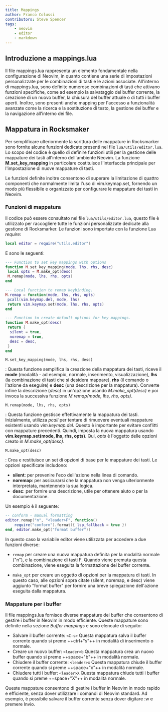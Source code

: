 ```yaml
---
title: Mappings
author: Franco Colussi
contributors: Steve Spencer
tags:
    - neovim
    - editor
    - markdown
---
```

<!--vale off-->
## Introduzione a mappings.lua

Il file mappings.lua rappresenta un elemento fondamentale nella configurazione di Neovim, in quanto contiene una serie di impostazioni personalizzate per le combinazioni di tasti e le azioni associate. All'interno di mappings.lua, sono definite numerose combinazioni di tasti che attivano funzioni specifiche, come ad esempio la salvataggio del buffer corrente, la creazione di un nuovo buffer, la chiusura del buffer attuale o di tutti i buffer aperti. Inoltre, sono presenti anche mapping per l'accesso a funzionalità avanzate come la ricerca e la sostituzione di testo, la gestione dei buffer e la navigazione all'interno dei file.

## Mappatura in Rocksmaker

Per semplificare ulteriormente la scrittura delle mappature in Rocksmarker sono fornite alcune funzioni dedicate presenti nel file `lua/utils/editor.lua`. Lo scopo del codice è quello di definire funzioni utili per la gestione delle mappature dei tasti all'interno dell'ambiente Neovim. La funzione **M.set_key_mapping** in particolare costituisce l'interfaccia principale per l'impostazione di nuove mappature di tasti.

Le funzioni definite inoltre consentono di superare la limitazione di quattro componenti che normalmente limita l'uso di vim.keymap.set, fornendo un modo più flessibile e organizzato per configurare le mappature dei tasti in Neovim.

### Funzioni di mappatura

Il codice può essere consultato nel file `lua/utils/editor.lua`, questo file è utilizzato per raccogliere tutte le funzioni personalizzate dedicate alla gestione di Rocksmarker. Le funzioni sono importate con la funzione Lua *require*:

```lua
local editor = require("utils.editor")
```

E sono le seguenti:

```lua
--- Function to set key mappings with options
function M.set_key_mapping(mode, lhs, rhs, desc)
 local opts = M.make_opt(desc)
 M.remap(mode, lhs, rhs, opts)
end

--- Local function to remap keybinding.
M.remap = function(mode, lhs, rhs, opts)
 pcall(vim.keymap.del, mode, lhs)
 return vim.keymap.set(mode, lhs, rhs, opts)
end

--- Function to create default options for key mappings.
function M.make_opt(desc)
 return {
  silent = true,
  noremap = true,
  desc = desc,
 }
end
```

`M.set_key_mapping(mode, lhs, rhs, desc)`

:    Questa funzione semplifica la creazione della mappatura dei tasti, riceve il **mode** (modalità - ad esempio, normale, inserimento, visualizzazione), **lhs** (la combinazione di tasti che si desidera mappare), **rhs** (il comando o l'azione da eseguire) e **desc** (una descrizione per la mappatura). Converte infine la descrizione (*desc)* in un'opzione usando *M.make_opt(desc)* e poi invoca la successiva funzione *M.remap(mode, lhs, rhs, opts)*.

`M.remap(mode, lhs, rhs, opts)`

:    Questa funzione gestisce effettivamente la mappatura dei tasti. Inizialmente, utilizza *pcall* per tentare di rimuovere eventuali mappature esistenti usando *vim.keymap.del*. Questo è importante per evitare conflitti con mappature precedenti. Quindi, imposta la nuova mappatura usando **vim.keymap.set(mode, lhs, rhs, opts)**. Qui, *opts* è l'oggetto delle opzioni creato in *M.make_opt(desc)*.

`M.make_opt(desc)`

:    Crea e restituisce un set di opzioni di base per le mappature dei tasti. Le opzioni specificate includono:

- **silent**: per prevenire l'eco dell'azione nella linea di comando.
- **noremap**: per assicurarsi che la mappatura non venga ulteriormente interpretata, mantenendo la sua logica.
- **desc**: per fornire una descrizione, utile per ottenere aiuto o per la documentazione.

Un esempio è il seguente:

```lua
-- conform - manual formatting
editor.remap("n", "<leader>F", function()
	require("conform").format({ lsp_fallback = true })
end, editor.make_opt("format buffer"))
```

In questo caso la variabile editor viene utilizzata per accedere a due funzioni diverse:

- `remap` per creare una nuova mappatura definita per la modalità normale ("n"), e la combinazione di tasti <leader>F. Quando viene premuta questa combinazione, viene eseguita la formattazione del buffer corrente.

- `make_opt` per creare un oggetto di opzioni per la mappatura di tasti. In questo caso, alle opzioni sopra citate (silent, noremap, e desc) viene aggiunto "format buffer" per fornire una breve spiegazione dell'azione eseguita dalla mappatura.

### Mappature per i buffer

Il file mappings.lua fornisce diverse mappature dei buffer che consentono di gestire i buffer in Neovim in modo efficiente. Queste mappature sono definite nella sezione *Buffer mappings* e sono elencate di seguito:

- Salvare il buffer corrente: `<C-s>` Questa mappatura salva il buffer corrente quando si preme ++ctrl+"s"++ in modalità di inserimento o normale.
- Creare un nuovo buffer: `<leader>b` Questa mappatura crea un nuovo buffer quando si preme ++space+"b"++ in modalità normale.
- Chiudere il buffer corrente: `<leader>x` Questa mappatura chiude il buffer corrente quando si preme ++space+"x"++ in modalità normale.
- Chiudere tutti i buffer: `<leader>X` Questa mappatura chiude tutti i buffer quando si preme ++space+"X"++ in modalità normale.

Queste mappature consentono di gestire i buffer in Neovim in modo rapido e efficiente, senza dover utilizzare i comandi di Neovim standard. Ad esempio, è possibile salvare il buffer corrente senza dover digitare :w e premere Invio.

